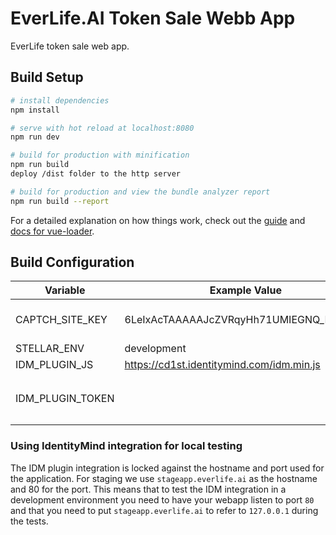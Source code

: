 # EverLife.AI Token Sale Webb App

EverLife token sale web app.

## Build Setup

``` bash
# install dependencies
npm install

# serve with hot reload at localhost:8080
npm run dev

# build for production with minification
npm run build
deploy /dist folder to the http server

# build for production and view the bundle analyzer report
npm run build --report
```

For a detailed explanation on how things work, check out the [guide](http://vuejs-templates.github.io/webpack/) and [docs for vue-loader](http://vuejs.github.io/vue-loader).

## Build Configuration

|Variable               |Example Value|Description|
|-----------------------|-------------|-----------|
|CAPTCH_SITE_KEY        |6LeIxAcTAAAAAJcZVRqyHh71UMIEGNQ_MXjiZKhI|Recapthca site key. (Generic dev key is shown as example.)|
|STELLAR_ENV            |development||
|IDM_PLUGIN_JS          |https://cd1st.identitymind.com/idm.min.js||
|IDM_PLUGIN_TOKEN       ||See `tools/getIdmAppToken.js` for how to authenticate and get the token.|

### Using IdentityMind integration for local testing

The IDM plugin integration is locked against the hostname and port used for the application. For staging we use `stageapp.everlife.ai` as the hostname and 80 for the port. This means that to test the IDM integration in a development environment you need to have your webapp listen to port `80` and that you need to put `stageapp.everlife.ai` to refer to `127.0.0.1` during the tests. 
